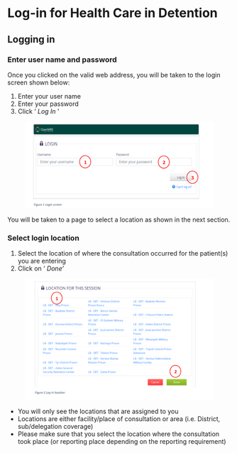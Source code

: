 # Log-in for Health Care in Detention

## Logging in

### Enter user name and password

Once you clicked on the valid web address, you will be taken to the login screen shown below:

1. Enter your user name
2. Enter your password
3. Click ‘ _Log In_ ’

<figure><img src="../../.gitbook/assets/image (88).png" alt=""><figcaption></figcaption></figure>

You will be taken to a page to select a location as shown in the next section.

### Select login location

1. Select the location of where the consultation occurred for the patient(s) you are entering
2. Click on ‘ _Done’_

<figure><img src="../../.gitbook/assets/image (87).png" alt=""><figcaption></figcaption></figure>

* You will only see the locations that are assigned to you
* Locations are either facility/place of consultation or area (i.e. District, sub/delegation coverage)
* Please make sure that you select the location where the consultation took place (or reporting place depending on the reporting requirement)

